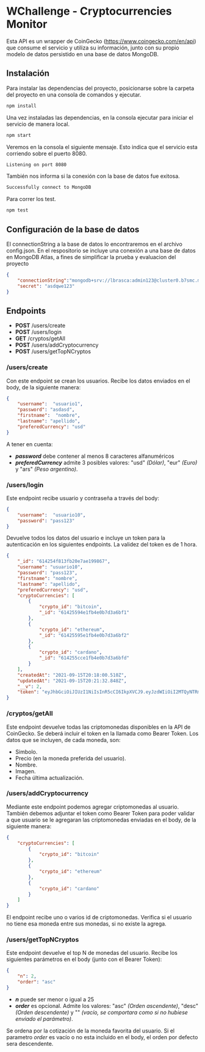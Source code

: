 # WChallenge - Cryptocurrencies Monitor

Esta API es un wrapper de CoinGecko (https://www.coingecko.com/en/api) que consume el servicio y utiliza su información, junto con su propio modelo de datos persistido en una base de datos MongoDB.

## Instalación

Para instalar las dependencias del proyecto, posicionarse sobre la carpeta del proyecto en una consola de comandos y ejecutar.

```bash
npm install
```

Una vez instaladas las dependencias, en la consola ejecutar para iniciar el servicio de manera local.

```bash
npm start
```

Veremos en la consola el siguiente mensaje. Esto indica que el servicio esta corriendo sobre el puerto 8080.

```bash
Listening on port 8080
```

También nos informa si la conexión con la base de datos fue exitosa.

```bash
Successfully connect to MongoDB
```

Para correr los test.

```bash
npm test
```

## Configuración de la base de datos

El connectionString a la base de datos lo encontraremos en el archivo config.json. En el respositorio se incluye una conexión a una base de datos en MongoDB Atlas, a fines de simplificar la prueba y evaluacion del proyecto

```json
{
    "connectionString":"mongodb+srv://lbrasca:admin123@cluster0.b7smc.mongodb.net/wchallenge-crypto?retryWrites=true&w=majority",
    "secret": "asdqwe123"
}
```

## Endpoints

* **POST** /users/create
* **POST** /users/login
* **GET** /cryptos/getAll
* **POST** /users/addCryptocurrency
* **POST** /users/getTopNCryptos

### /users/create
Con este endpoint se crean los usuarios. Recibe los datos enviados en el body, de la siguiente manera:
```json
{
    "username":  "usuario1", 
    "password": "asdasd",
    "firstname":  "nombre", 
    "lastname": "apellido",
    "preferedCurrency": "usd"
}
```
A tener en cuenta:
- ***password*** debe contener al menos 8 caracteres alfanuméricos
- ***preferedCurrency*** admite 3 posibles valores: "usd" *(Dólar)*, "eur" *(Euro)* y "ars" *(Peso argentino)*.
### /users/login
Este endpoint recibe usuario y contraseña a través del body:
```json
{
    "username":  "usuario10", 
    "password": "pass123"
}
```
Devuelve todos los datos del usuario e incluye un token para la autenticación en los siguientes endpoints. La validez del token es de 1 hora.
```json
{
    "_id": "614254f813fb20e7ae199867",
    "username": "usuario10",
    "password": "pass123",
    "firstname": "nombre",
    "lastname": "apellido",
    "preferedCurrency": "usd",
    "cryptoCurrencies": [
        {
            "crypto_id": "bitcoin",
            "_id": "61425594e1fb4e0b7d3a6bf1"
        },
        {
            "crypto_id": "ethereum",
            "_id": "61425595e1fb4e0b7d3a6bf2"
        },
        {
            "crypto_id": "cardano",
            "_id": "614255cce1fb4e0b7d3a6bfd"
        }
    ],
    "createdAt": "2021-09-15T20:18:00.510Z",
    "updatedAt": "2021-09-15T20:21:32.848Z",
    "__v": 2,
    "token": "eyJhbGciOiJIUzI1NiIsInR5cCI6IkpXVCJ9.eyJzdWIiOiI2MTQyNTRmODEzZmIyMGU3YWUxOTk4NjciLCJpYXQiOjE2MzE5NzQxNDYsImV4cCI6MTYzMTk3Nzc0Nn0.izg_uj4eZeO7DqugMVJr0j2_dBGYkBO1zbHHFpzm-Zs"
}
```
### /cryptos/getAll
Este endpoint devuelve todas las criptomonedas disponibles en la API de CoinGecko. Se deberá incluir el token en la llamada como Bearer Token.
Los datos que se incluyen, de cada moneda, son:
- Simbolo.
- Precio (en la moneda preferida del usuario).
- Nombre.
- Imagen.
- Fecha última actualización.
### /users/addCryptocurrency
Mediante este endpoint podemos agregar criptomonedas al usuario. También debemos adjuntar el token como Bearer Token para poder validar a que usuario se le agregaran las criptomonedas enviadas en el body, de la siguiente manera:
```json
{
    "cryptoCurrencies": [
        {
            "crypto_id": "bitcoin"
        },
        {
            "crypto_id": "ethereum"
        },
        {
            "crypto_id": "cardano"
        }
    ]
}
```
El endpoint recibe uno o varios id de criptomonedas. Verifica si el usuario no tiene esa moneda entre sus monedas, si no existe la agrega. 

### /users/getTopNCryptos
Este endpoint devuelve el top N de monedas del usuario. Recibe los siguientes parámetros en el body (junto con el Bearer Token):
```json
{
    "n": 2,
    "order": "asc"
}
```
- ***n*** puede ser menor o igual a 25
- ***order*** es opcional. Admite los valores: "asc" *(Orden ascendente)*, "desc" *(Orden descendente)* y "" *(vacío, se comportara como si no hubiese enviado el parámetro)*.

Se ordena por la cotización de la moneda favorita del usuario. Si el parametro *order* es vacío o no esta incluido en el body, el orden por defecto sera descendente.